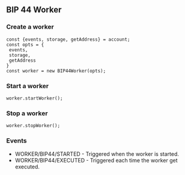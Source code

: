 ## BIP 44 Worker

### Create a worker

```
const {events, storage, getAddress} = account;
const opts = {
 events,
 storage,
 getAddress
}
const worker = new BIP44Worker(opts);
```

### Start a worker

```
worker.startWorker();
```

### Stop a worker

```
worker.stopWorker();
```

### Events

- WORKER/BIP44/STARTED - Triggered when the worker is started.
- WORKER/BIP44/EXECUTED - Triggered each time the worker get executed.